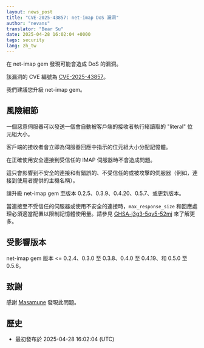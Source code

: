 ```yaml
---
layout: news_post
title: "CVE-2025-43857: net-imap DoS 漏洞"
author: "nevans"
translator: "Bear Su"
date: 2025-04-28 16:02:04 +0000
tags: security
lang: zh_tw
---
```


在 net-imap gem 發現可能會造成 DoS 的漏洞。

該漏洞的 CVE 編號為 [CVE-2025-43857]。

我們建議您升級 net-imap gem。

## 風險細節

一個惡意伺服器可以發送一個會自動被客戶端的接收者執行緒讀取的 "literal" 位元組大小。

客戶端的接收者會立即為伺服器回應中指示的位元組大小分配記憶體。

在正確使用安全連接到受信任的 IMAP 伺服器時不會造成問題。

這只會影響到不安全的連接和有錯誤的、不受信任的或被攻擊的伺服器（例如，連接到使用者提供的主機名稱）。

請升級 net-imap gem 至版本 0.2.5、0.3.9、0.4.20、0.5.7、或更新版本。

當連接至不受信任的伺服器或使用不安全的連接時，`max_response_size` 和回應處理必須適當配置以限制記憶體使用量。請參見 [GHSA-j3g3-5qv5-52mj] 來了解更多。

## 受影響版本

net-imap gem 版本 <= 0.2.4、0.3.0 至 0.3.8、0.4.0 至 0.4.19、和 0.5.0 至 0.5.6。

## 致謝

感謝 [Masamune] 發現此問題。

## 歷史

* 最初發布於 2025-04-28 16:02:04 (UTC)

[CVE-2025-43857]:      https://www.cve.org/CVERecord?id=CVE-2025-43857
[GHSA-j3g3-5qv5-52mj]: https://github.com/ruby/net-imap/security/advisories/GHSA-j3g3-5qv5-52mj
[Masamune]:            https://hackerone.com/masamune_
